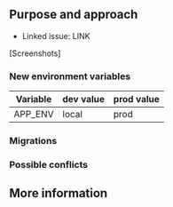 ## Purpose and approach

<!-- Describe the problem or feature in addition to a link to the issues. -->

- Linked issue: LINK

[Screenshots]

### New environment variables

| **Variable** | **dev value** | **prod value** |
|--------------|---------------|----------------|
| APP_ENV      | local         | prod           |

### Migrations

<!-- Describe database and file migrations or any additional steps needed during deployment -->

### Possible conflicts

<!-- Describe how does this change affect other PRs. Does it produce any conflicts? -->

## More information

<!-- Describe the research stage. Links to blog posts, patterns, libraries used to solve this problem -->

<!-- New and updated packages should be listed using `composer diff` command and pasted below -->
